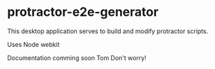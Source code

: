 # protractor-e2e-generator
This desktop application serves to build and modify protractor scripts.

Uses Node webkit

Documentation comming soon Tom Don't worry!
